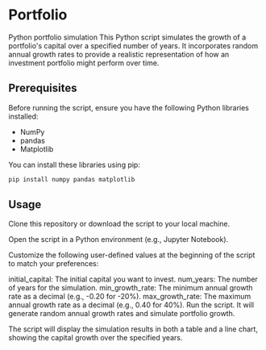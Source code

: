 # Portfolio
Python portfolio simulation
This Python script simulates the growth of a portfolio's capital over a specified number of years. It incorporates random annual growth rates to provide a realistic representation of how an investment portfolio might perform over time.

## Prerequisites

Before running the script, ensure you have the following Python libraries installed:

- NumPy
- pandas
- Matplotlib

You can install these libraries using pip:

```bash
pip install numpy pandas matplotlib
```
## Usage

Clone this repository or download the script to your local machine.

Open the script in a Python environment (e.g., Jupyter Notebook).

Customize the following user-defined values at the beginning of the script to match your preferences:

initial_capital: The initial capital you want to invest.
num_years: The number of years for the simulation.
min_growth_rate: The minimum annual growth rate as a decimal (e.g., -0.20 for -20%).
max_growth_rate: The maximum annual growth rate as a decimal (e.g., 0.40 for 40%).
Run the script. It will generate random annual growth rates and simulate portfolio growth.

The script will display the simulation results in both a table and a line chart, showing the capital growth over the specified years.
